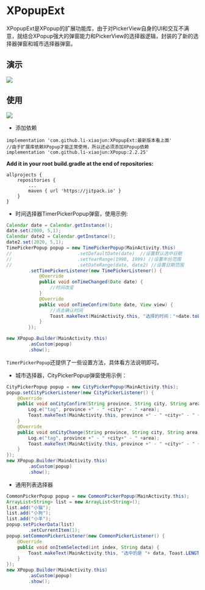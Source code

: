 # XPopupExt
XPopupExt是XPopup的扩展功能库，由于对PickerView自身的UI和交互不满意，就结合XPopup强大的弹窗能力和PickerView的选择器逻辑，封装的了新的选择器弹窗和城市选择器弹窗。

## 演示
![](gif/preview.gif)

## 使用
[![](https://jitpack.io/v/android-1995/XPopupExt.svg)](https://jitpack.io/#android-1995/XPopupExt)
- 添加依赖
```
implementation 'com.github.li-xiaojun:XPopupExt:最新版本看上面'
//由于扩展库依赖XPopup才能正常使用，所以还必须添加XPopup依赖
implementation 'com.github.li-xiaojun:XPopup:2.2.25'
```

**Add it in your root build.gradle at the end of repositories:**
```
allprojects {
    repositories {
        ...
        maven { url 'https://jitpack.io' }
    }
}
```

- 时间选择器TimerPickerPopup弹窗，使用示例:
```java
Calendar date = Calendar.getInstance();
date.set(2000, 5,1);
Calendar date2 = Calendar.getInstance();
date2.set(2020, 5,1);
TimePickerPopup popup = new TimePickerPopup(MainActivity.this)
//                        .setDefaultDate(date)  //设置默认选中日期
//                        .setYearRange(1990, 1999) //设置年份范围
//                        .setDateRange(date, date2) //设置日期范围
        .setTimePickerListener(new TimePickerListener() {
            @Override
            public void onTimeChanged(Date date) {
                //时间改变
            }
            @Override
            public void onTimeConfirm(Date date, View view) {
                //点击确认时间
                Toast.makeText(MainActivity.this, "选择的时间："+date.toLocaleString(), Toast.LENGTH_SHORT).show();
            }
        });

new XPopup.Builder(MainActivity.this)
        .asCustom(popup)
        .show();
```
`TimerPickerPopup`还提供了一些设置方法，具体看方法说明即可。

- 城市选择器，CityPickerPopup弹窗使用示例：
```java
CityPickerPopup popup = new CityPickerPopup(MainActivity.this);
popup.setCityPickerListener(new CityPickerListener() {
    @Override
    public void onCityConfirm(String province, String city, String area, View v) {
        Log.e("tag", province +" - " +city+" - " +area);
        Toast.makeText(MainActivity.this, province +" - " +city+" - " +area, Toast.LENGTH_SHORT).show();
    }
    @Override
    public void onCityChange(String province, String city, String area) {
        Log.e("tag", province +" - " +city+" - " +area);
        Toast.makeText(MainActivity.this, province +" - " +city+" - " +area, Toast.LENGTH_SHORT).show();
    }
});
new XPopup.Builder(MainActivity.this)
        .asCustom(popup)
        .show();
```

- 通用列表选择器
```java
CommonPickerPopup popup = new CommonPickerPopup(MainActivity.this);
ArrayList<String> list = new ArrayList<String>();
list.add("小猫");
list.add("小狗");
list.add("小羊");
popup.setPickerData(list)
        .setCurrentItem(1);
popup.setCommonPickerListener(new CommonPickerListener() {
    @Override
    public void onItemSelected(int index, String data) {
        Toast.makeText(MainActivity.this, "选中的是 "+ data, Toast.LENGTH_SHORT).show();
    }
});
new XPopup.Builder(MainActivity.this)
        .asCustom(popup)
        .show();
```

